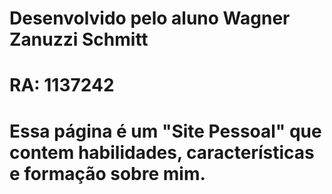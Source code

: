 # Desenvolvido pelo aluno Wagner Zanuzzi Schmitt
# RA: 1137242
# Essa página é um "Site Pessoal" que contem habilidades, características e formação sobre mim.